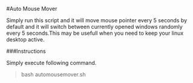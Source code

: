 #Auto Mouse Mover

Simply run this script and it will move mouse pointer every 5 seconds by default and it will switch between currently opened windows randomly every 5 seconds.This may be usefull when you need to keep your linux desktop active.

###Instructions

Simply execute following command.
>bash automousemover.sh
